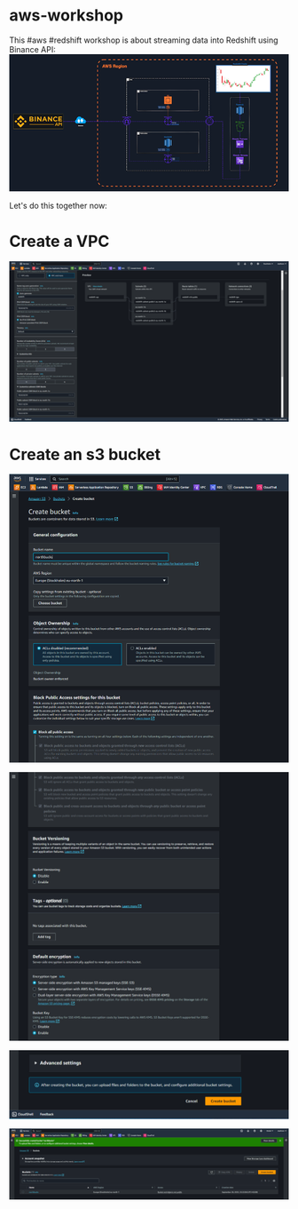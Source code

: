 # aws-workshop
This #aws #redshift workshop is about streaming data into Redshift using Binance API:
![Binance API to Redshift](1-AWS-Redshift-Binance.png)

Let's do this together now:
# Create a VPC
![VPC Redshift](1-vpc-redshift.png)

# Create an s3 bucket
![2-s3-bucket-1](2-s3-bucket-1.png)

![2-s3-bucket-2](2-s3-bucket-2.png)

![2-s3-bucket-2](2-s3-bucket-3.png)

![2-s3-bucket-2](2-s3-bucket-4.png)

